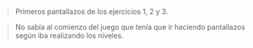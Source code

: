 > Primeros pantallazos de los ejercicios 1, 2 y 3.

> No sabía al comienzo del juego que tenía que ir haciendo pantallazos según iba realizando los niveles.
